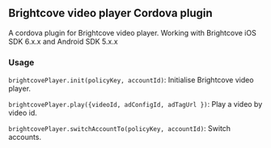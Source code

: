 ## Brightcove video player Cordova plugin

A cordova plugin for Brightcove video player. Working with Brightcove iOS SDK 6.x.x and Android SDK 5.x.x

### Usage

`brightcovePlayer.init(policyKey, accountId)`: Initialise Brightcove video player.

`brightcovePlayer.play({videoId, adConfigId, adTagUrl })`: Play a video by video id.

`brightcovePlayer.switchAccountTo(policyKey, accountId)`: Switch accounts.

